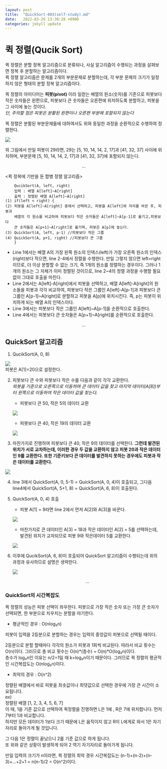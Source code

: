 ```yaml
---
layout: post
title:  "QuickSort-003(self-study).md"
date:   2022-03-26 13:30:28 +0900
categories: jekyll update
---
```


# 퀵 정렬(Qucik Sort)

퀵 정렬은 분할 정복 알고리즘으로 분류되나, 사실 알고리즘이 수행되는 과정을 살펴보면 정복 후 분할하는 알고리즘이다.  
퀵 정렬 알고리즘은 문제를 2개의 부분문제로 분할하는데, 각 부분 문제의 크기가 일정하지 않은 형태의 분할 정복 알고리즘이다.

퀵 정렬의 아이디어는 **피봇(pivot)** 이라 일컫는 배열의 원소(숫자)를 기준으로 피봇보다 작은 숫자들은 왼편으로, 피봇보다 큰 숫자들은 오른편에 위치하도록 분할하고, 피봇을 그 사이에 놓는 것이다.   
*단, 주의할 점은 피봇은 분활된 왼편이나 오른편 부분에 포함되지 않는다*

퀵 정렬은 분활된 부분문제들에 대하여서도 위와 동일한 과정을 순환적으로 수행하여 정렬한다.   

![](https://postfiles.pstatic.net/MjAyMjAyMTBfMTU4/MDAxNjQ0NDcyNjU2ODUz.5V4yfg_QpEEi7eBnOS95DfnO683jonUKaMp9mWLjM6og.T0ASV2AGbTWoFZbC2fX9d0u7DdBXMX4o2eboYbSisiEg.GIF.agn710/quickSortAlgorithm.gif?type=w966)

위 그림에서 만일 피봇이 29라면, 29는 [5, 10, 14, 14, 2, 17]과 [41, 32, 37] 사이에 위치하며, 부분문제 [5, 10, 14, 14, 2, 17]과 [41, 32, 37]에 포함되지 않는다.

$$\dots$$

\<퀵 정복에 기반을 둔 합병 정렬 알고리즘\>
    
        QucikSort(A, left, right)
        입력 : 배열 A[left]~A[right]
        출력 : 정렬된 배열 A[left]~A[right]
    (1) if(left < right) {
    (2) 피봇을 A[left]~A[right] 중에서 선택하고, 피봇을 A[left]와 자리를 바꾼 후, 피봇과    
        배열의 각 원소를 비교하여 피봇보다 작은 숫자들은 A[left]~A[p-1]로 옮기고,피봇보다    
        큰 숫자들은 A[p+1]~A[right]로 옮기며, 피봇은 A[p]에 놓는다.   
    (3) QuickSort(A, left, p-1) //피봇보다 작은 그룹
    (4) QuickSort(A, p+1, right) //피봇보다 큰 그룹
        }

* Line 1에서는 배열 A의 가장 왼쪽 원소의 인덱스(left)가 가장 오른쪽 원소의 인덱스(right)보다 작으면, line 2-4에서 정렬을 수행한다. 만일 그렇지 않으면 left=right이므로, 더 이상 분할할 수 없는 크기, 즉 1개의 원소를 정렬하는 경우이다. 그러나 1개의 원소는 그 자체가 이미 정렬된 것이므로, line 2~4의 정렬 과정을 수행할 필요 없이 그대로 호출을 마친다.
* Line 2에서는 A[left]-A[right]에서 피봇을 선택하고, 배열 A[left]-A[right]의 원소들을 피봇과 각각 비교하여, 피봇보다 작은 그룹인 A[left]-A[p-1]과 피봇보다 큰 그룹인 A[p-1]~A[right]로 분할하고 피봇을 A[p]에 위치시킨다. 즉, p는 피봇이 위치하게 되는 배열 A의 인덱스이다.
* Line 3에서는 피봇보다 작은 그룹인 A[left]~A[p-1]을 순환적으로 호출한다.
* Line 4에서는 피봇보다 큰 숫자들은 A[p+1]~A[right]를 순환적으로 호출한다.

$$\dots$$

## QuickSort 알고리즘
   
1. QucikSort(A, 0, 8)

![](https://dbscthumb-phinf.pstatic.net/3523_000_1/20141020113635377_9H3WMM4G9.jpg/ka7_134_i1.jpg?type=w383_fst&wm=N)   
피봇은 A[1]=20으로 설정한다.

2. 피봇보다 큰 수와 피봇보다 작은 수를 다음과 같이 각각 교환한다.   
*피봇을 기준으로 오른쪽으로 이동하며 큰 데이터 값을 찾고 마지막 데이터(A[8])부터 왼쪽으로 이동하여 작은 데이터 값을 찾는다.*

    * 피봇보다 큰 50, 작은 5의 데이터 교환 

    ![](https://dbscthumb-phinf.pstatic.net/3523_000_1/20141020113635737_WCHFJ3TQP.jpg/ka7_134_i2.jpg?type=w431_fst&wm=N)

    * 피봇보다 큰 40, 작은 19의 데이터 교환

    ![](https://dbscthumb-phinf.pstatic.net/3523_000_1/20141020113636026_B5Z549GIU.jpg/ka7_134_i3.jpg?type=w431_fst&wm=N)

3. 마찬가지로 진행하여 피봇보다 큰 40, 작은 9의 데이터를 선택한다. **그런데 발견된 위치가 서로 교차하는데, 이러한 경우 두 값을 교환하지 않고 피봇 20과 작은 데이터인 9를 교환한다. 또한 기준키보다 큰 데이터를 발견하지 못하는 경우에도 피봇과 작은 데이터를 교환한다.**

![](https://dbscthumb-phinf.pstatic.net/3523_000_1/20141020113636532_97EATQHMY.jpg/ka7_134_i4.jpg?type=w431_fst&wm=N)

4. line 3에서 QuickSort(A, 0, 5-1) = QuickSort(A, 0, 4)이 호출되고, 그다음 line4에서 QuickSort(A, 5+1, 8) = QuickSort(A, 6, 8)이 호출된다.

5. QuickSort(A, 0, 4) 호출

    * 피봇 A[1] = 9라면 line 2에서 먼저 A[2]와 A[3]을 바꾼다.

    ![](https://dbscthumb-phinf.pstatic.net/3523_000_1/20141020113638267_ZP6RN3US0.jpg/ka7_134_i6.jpg?type=w431_fst&wm=N)

    * 마찬가지로 큰 데이터인 A[3] = 18과 작은 데이터인 A[2] = 5를 선택하는데, 발견된 위치가 교차되므로 피봇 9와 작은데이터 5를 교환한다.
    
    ![](https://dbscthumb-phinf.pstatic.net/3523_000_1/20141020113638539_UXLM1P3AD.jpg/ka7_134_i7.jpg?type=w431_fst&wm=N)

6. 이후에 QucikSort(A, 6, 8)이 호출되어 QuickSort 알고리즘이 수행되는데 위의 과정과 유사하므로 설명은 생략한다.

    ![](https://dbscthumb-phinf.pstatic.net/3523_000_1/20150831114420916_9N7U4TVE2.jpg/ka7_134_i13.jpg?type=w431_fst&wm=N)

    $$\dots$$

### QuickSort의 시간복잡도

퀵 정렬의 성능은 피봇 선택이 좌우한다. 피봇으로 가장 작은 숫자 또는 가장 큰 숫자가 선택되면, 한 부분으로 치우치는 분할을 야기한다.

* 평균적인 경우 : O(nlog₂n)

피봇이 입력을 2등분으로 분할하는 경우는 입력의 중앙값이 피봇으로 선택될 때이다. 

2등분으로 분할 할때마다 각각의 원소가 피봇과 1회씩 비교된다. 따라서 비교 횟수는 O(n)이다. 그러므로 총 비교 횟수는 O(n)*(층수) = O(n)*O(log₂n)이다.   
층수가 log₂n인 이유는 n/2=1일 때 k=log₂n이기 때문이다. 그러므로 퀵 정렬의 평균적인 시간복잡도는 O(nlog₂n)이다.

* 최악의 경우 : O(n^2)

정렬된 배열에서 바로 피봇을 최솟값이나 최댓값으로 선택한 경우에 가장 큰 시간이 소요됩니다.   
ex)   
정렬된 배열 [1, 2, 3, 4, 5, 6, 7]    
이 때, 1을 기준 값으로 선택하여 퀵정렬을 진행하면 L은 1에 , R은 7에 위치합니다.
먼저 7부터 1과 비교합니다.   
하지만 모든 데이터가 1보다 크기 때문에 L은 움직이지 않고 R이 L에게로 와서 1은 자기자리로 돌아가게 될 것입니다.   

그 다음 1은 정렬이 끝났으니 2를 기준 값으로 하게 됩니다.   
또 위와 같은 상황이 발생하게 되어 2 역기 자기자리로 돌아가게 됩니다.

만일 입력의 크기가 n이라면, 퀵 정렬의 최악 경우 시간복잡도는 (n-1)+(n-2)+(n-3)+...+2+1 = n(n-1)/2 = O(n^2)이다.


